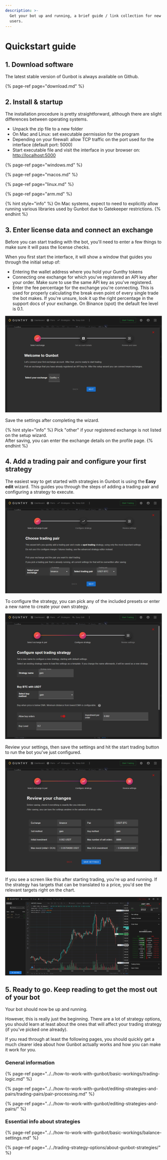 ```yaml
---
description: >-
  Get your bot up and running, a brief guide / link collection for new Gunbot
  users.
---
```


# Quickstart guide

## 1. Download software

The latest stable version of Gunbot is always available on Github.

{% page-ref page="download.md" %}

## 2. Install & startup

The installation procedure is pretty straightforward, although there are slight differences between operating systems.

* Unpack the zip file to a new folder
* On Mac and Linux: set executable permission for the program
* Depending on your firewall: allow TCP traffic on the port used for the interface \(default port: 5000\)
* Start executable file and visit the interface in your browser on: [http://localhost:5000](http://localhost:5000)

{% page-ref page="windows.md" %}

{% page-ref page="macos.md" %}

{% page-ref page="linux.md" %}

{% page-ref page="arm.md" %}

{% hint style="info" %}
On Mac systems, expect to need to explicitly allow running various libraries used by Gunbot due to Gatekeeper restrictions.
{% endhint %}

## 3. Enter license data and connect an exchange

Before you can start trading with the bot, you'll need to enter a few things to make sure it will pass the license checks.

When you first start the interface, it will show a window that guides you through the initial setup of:

* Entering the wallet address where you hold your Gunthy tokens
* Connecting one exchange for which you've registered an API key after your order. Make sure to use the same API key as you've registered.
* Enter the fee percentage for the exchange you're connecting. This is used for properly calculating the break even point of every single trade the bot makes. If you're unsure, look it up the right percentage in the support docs of your exchange. On Binance \(spot\) the default fee level is 0.1.

![](../../.gitbook/assets/image%20%28108%29.png)

Save the settings after completing the wizard.

{% hint style="info" %}
Pick "other" if your registered exchange is not listed on the setup wizard.  
After saving, you can enter the exchange details on the profile page.
{% endhint %}

## 4. Add a trading pair and configure your first strategy

The easiest way to get started with strategies in Gunbot is using the **Easy edit** wizard. This guides you through the steps of adding a trading pair and configuring a strategy to execute.

![Adding a pair is as easy as picking the exchange and entering the pair name](../../.gitbook/assets/image%20%28110%29.png)

To configure the strategy, you can pick any of the included presets or enter a new name to create your own strategy.

![&quot;gain&quot; is an easy strategy to learn.](../../.gitbook/assets/image%20%28114%29.png)

Review your settings, then save the settings and hit the start trading button to run the bot you've just configured.

![Save the settings and start trading to run the bot on the pair you&apos;ve just configured.](../../.gitbook/assets/image%20%28111%29.png)

If you see a screen like this after starting trading, you're up and running. If the strategy has targets that can be translated to a price, you'd see the relevant targets right on the chart.

![&quot;Buy at&quot; is where a gain strategy will buy.](../../.gitbook/assets/image%20%28112%29.png)

## 5. Ready to go. Keep reading to get the most out of your bot

Your bot should now be up and running.

However, this is really just the beginning. There are a lot of strategy options, you should learn at least about the ones that will affect your trading strategy \(if you've picked one already\).

If you read through at least the following pages, you should quickly get a much clearer idea about how Gunbot actually works and how you can make it work for you.

### General information

{% page-ref page="../../how-to-work-with-gunbot/basic-workings/trading-logic.md" %}

{% page-ref page="../../how-to-work-with-gunbot/editing-strategies-and-pairs/trading-pairs/pair-processing.md" %}

{% page-ref page="../../how-to-work-with-gunbot/editing-strategies-and-pairs/" %}

### Essential info about strategies

{% page-ref page="../../how-to-work-with-gunbot/basic-workings/balance-settings.md" %}

{% page-ref page="../../trading-strategy-options/about-gunbot-strategies/" %}

